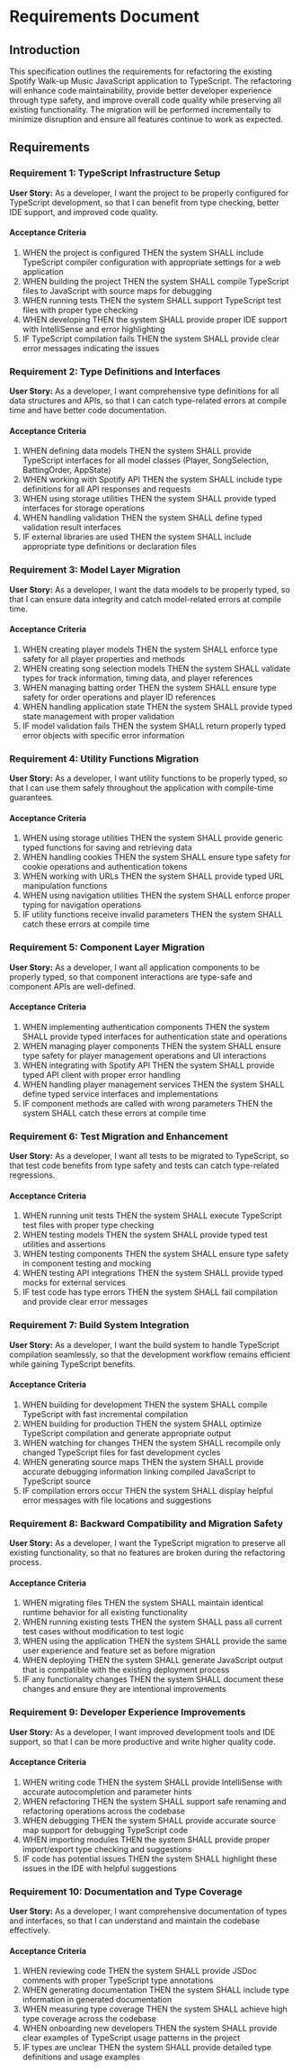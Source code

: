 # Requirements Document

## Introduction

This specification outlines the requirements for refactoring the existing Spotify Walk-up Music JavaScript application to TypeScript. The refactoring will enhance code maintainability, provide better developer experience through type safety, and improve overall code quality while preserving all existing functionality. The migration will be performed incrementally to minimize disruption and ensure all features continue to work as expected.

## Requirements

### Requirement 1: TypeScript Infrastructure Setup

**User Story:** As a developer, I want the project to be properly configured for TypeScript development, so that I can benefit from type checking, better IDE support, and improved code quality.

#### Acceptance Criteria

1. WHEN the project is configured THEN the system SHALL include TypeScript compiler configuration with appropriate settings for a web application
2. WHEN building the project THEN the system SHALL compile TypeScript files to JavaScript with source maps for debugging
3. WHEN running tests THEN the system SHALL support TypeScript test files with proper type checking
4. WHEN developing THEN the system SHALL provide proper IDE support with IntelliSense and error highlighting
5. IF TypeScript compilation fails THEN the system SHALL provide clear error messages indicating the issues

### Requirement 2: Type Definitions and Interfaces

**User Story:** As a developer, I want comprehensive type definitions for all data structures and APIs, so that I can catch type-related errors at compile time and have better code documentation.

#### Acceptance Criteria

1. WHEN defining data models THEN the system SHALL provide TypeScript interfaces for all model classes (Player, SongSelection, BattingOrder, AppState)
2. WHEN working with Spotify API THEN the system SHALL include type definitions for all API responses and requests
3. WHEN using storage utilities THEN the system SHALL provide typed interfaces for storage operations
4. WHEN handling validation THEN the system SHALL define typed validation result interfaces
5. IF external libraries are used THEN the system SHALL include appropriate type definitions or declaration files

### Requirement 3: Model Layer Migration

**User Story:** As a developer, I want the data models to be properly typed, so that I can ensure data integrity and catch model-related errors at compile time.

#### Acceptance Criteria

1. WHEN creating player models THEN the system SHALL enforce type safety for all player properties and methods
2. WHEN creating song selection models THEN the system SHALL validate types for track information, timing data, and player references
3. WHEN managing batting order THEN the system SHALL ensure type safety for order operations and player ID references
4. WHEN handling application state THEN the system SHALL provide typed state management with proper validation
5. IF model validation fails THEN the system SHALL return properly typed error objects with specific error information

### Requirement 4: Utility Functions Migration

**User Story:** As a developer, I want utility functions to be properly typed, so that I can use them safely throughout the application with compile-time guarantees.

#### Acceptance Criteria

1. WHEN using storage utilities THEN the system SHALL provide generic typed functions for saving and retrieving data
2. WHEN handling cookies THEN the system SHALL ensure type safety for cookie operations and authentication tokens
3. WHEN working with URLs THEN the system SHALL provide typed URL manipulation functions
4. WHEN using navigation utilities THEN the system SHALL enforce proper typing for navigation operations
5. IF utility functions receive invalid parameters THEN the system SHALL catch these errors at compile time

### Requirement 5: Component Layer Migration

**User Story:** As a developer, I want all application components to be properly typed, so that component interactions are type-safe and component APIs are well-defined.

#### Acceptance Criteria

1. WHEN implementing authentication components THEN the system SHALL provide typed interfaces for authentication state and operations
2. WHEN managing player components THEN the system SHALL ensure type safety for player management operations and UI interactions
3. WHEN integrating with Spotify API THEN the system SHALL provide typed API client with proper error handling
4. WHEN handling player management services THEN the system SHALL define typed service interfaces and implementations
5. IF component methods are called with wrong parameters THEN the system SHALL catch these errors at compile time

### Requirement 6: Test Migration and Enhancement

**User Story:** As a developer, I want all tests to be migrated to TypeScript, so that test code benefits from type safety and tests can catch type-related regressions.

#### Acceptance Criteria

1. WHEN running unit tests THEN the system SHALL execute TypeScript test files with proper type checking
2. WHEN testing models THEN the system SHALL provide typed test utilities and assertions
3. WHEN testing components THEN the system SHALL ensure type safety in component testing and mocking
4. WHEN testing API integrations THEN the system SHALL provide typed mocks for external services
5. IF test code has type errors THEN the system SHALL fail compilation and provide clear error messages

### Requirement 7: Build System Integration

**User Story:** As a developer, I want the build system to handle TypeScript compilation seamlessly, so that the development workflow remains efficient while gaining TypeScript benefits.

#### Acceptance Criteria

1. WHEN building for development THEN the system SHALL compile TypeScript with fast incremental compilation
2. WHEN building for production THEN the system SHALL optimize TypeScript compilation and generate appropriate output
3. WHEN watching for changes THEN the system SHALL recompile only changed TypeScript files for fast development cycles
4. WHEN generating source maps THEN the system SHALL provide accurate debugging information linking compiled JavaScript to TypeScript source
5. IF compilation errors occur THEN the system SHALL display helpful error messages with file locations and suggestions

### Requirement 8: Backward Compatibility and Migration Safety

**User Story:** As a developer, I want the TypeScript migration to preserve all existing functionality, so that no features are broken during the refactoring process.

#### Acceptance Criteria

1. WHEN migrating files THEN the system SHALL maintain identical runtime behavior for all existing functionality
2. WHEN running existing tests THEN the system SHALL pass all current test cases without modification to test logic
3. WHEN using the application THEN the system SHALL provide the same user experience and feature set as before migration
4. WHEN deploying THEN the system SHALL generate JavaScript output that is compatible with the existing deployment process
5. IF any functionality changes THEN the system SHALL document these changes and ensure they are intentional improvements

### Requirement 9: Developer Experience Improvements

**User Story:** As a developer, I want improved development tools and IDE support, so that I can be more productive and write higher quality code.

#### Acceptance Criteria

1. WHEN writing code THEN the system SHALL provide IntelliSense with accurate autocompletion and parameter hints
2. WHEN refactoring THEN the system SHALL support safe renaming and refactoring operations across the codebase
3. WHEN debugging THEN the system SHALL provide accurate source map support for debugging TypeScript code
4. WHEN importing modules THEN the system SHALL provide proper import/export type checking and suggestions
5. IF code has potential issues THEN the system SHALL highlight these issues in the IDE with helpful suggestions

### Requirement 10: Documentation and Type Coverage

**User Story:** As a developer, I want comprehensive documentation of types and interfaces, so that I can understand and maintain the codebase effectively.

#### Acceptance Criteria

1. WHEN reviewing code THEN the system SHALL provide JSDoc comments with proper TypeScript type annotations
2. WHEN generating documentation THEN the system SHALL include type information in generated documentation
3. WHEN measuring type coverage THEN the system SHALL achieve high type coverage across the codebase
4. WHEN onboarding new developers THEN the system SHALL provide clear examples of TypeScript usage patterns in the project
5. IF types are unclear THEN the system SHALL provide detailed type definitions and usage examples